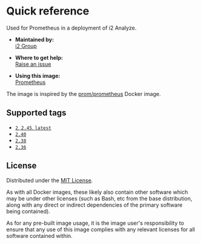 # Quick reference

Used for Prometheus in a deployment of i2 Analyze.

* **Maintained by:**  
  [i2 Group](https://i2group.com/)

* **Where to get help:**  
  [Raise an issue](https://github.com/i2group/analyze-docker/issues?q=is%3Aissue+is%3Aopen)

* **Using this image:**  
  [Prometheus](https://i2group.github.io/analyze-containers/content/images%20and%20containers/prometheus.html)

The image is inspired by the [prom/prometheus](https://hub.docker.com/r/prom/prometheus/) Docker image.

## Supported tags

* [`2`, `2.45`, `latest`](https://github.com/i2group/analyze-docker/blob/main/images/prometheus/2.45/Dockerfile)
* [`2.40`](https://github.com/i2group/analyze-docker/blob/main/images/prometheus/2.40/Dockerfile)
* [`2.38`](https://github.com/i2group/analyze-docker/blob/main/images/prometheus/2.38/Dockerfile)
* [`2.36`](https://github.com/i2group/analyze-docker/blob/main/images/prometheus/2.36/Dockerfile)

## License

Distributed under the [MIT License](../../LICENSE).

As with all Docker images, these likely also contain other software which may be under other licenses (such as Bash, etc from the base distribution, along with any direct or indirect dependencies of the primary software being contained).

As for any pre-built image usage, it is the image user's responsibility to ensure that any use of this image complies with any relevant licenses for all software contained within.
